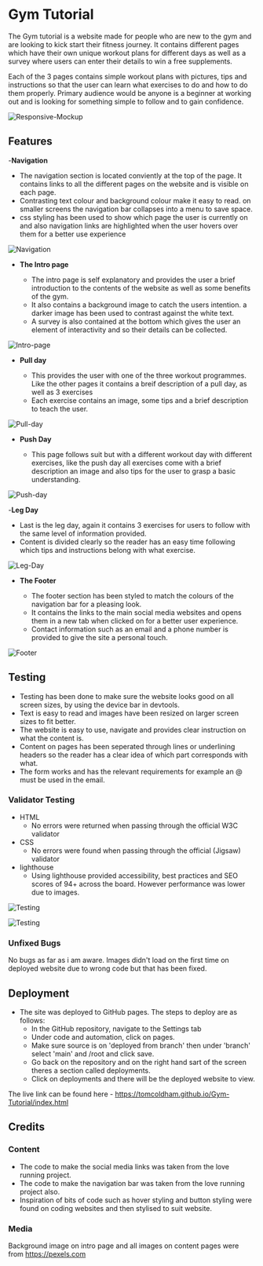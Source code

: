 # Gym Tutorial

The Gym tutorial is a website made for people who are new to the gym and are looking to kick start their fitness journey. It contains different pages which have their
own unique workout plans for different days as well as a survey where users can enter their details to win a free supplements.

Each of the 3 pages contains simple workout plans with pictures, tips and instructions so that the user can learn what exercises to do and how to do them properly.
Primary audience would be anyone is a beginner at working out and is looking for something simple to follow and to gain confidence.

![Responsive-Mockup](https://github.com/tomcoldham/Gym-Tutorial/blob/main/media/allsizes.png)

## Features

-__Navigation__

- The navigation section is located conviently at the top of the page. It contains links to all the different pages on the website and is visible on each page.
- Contrasting text colour and background colour make it easy to read. on smaller screens the navigation bar collapses into a menu to save space.
- css styling has been used to show which page the user is currently on and also navigation links are highlighted when the user hovers over them for a better use experience

![Navigation](https://github.com/tomcoldham/Gym-Tutorial/blob/main/media/navbar.png)

- __The Intro page__

  - The intro page is self explanatory and provides the user a brief introduction to the contents of the website as well as some benefits of the gym.
  - It also contains a background image to catch the users intention. a darker image has been used to contrast against the white text.
  - A survey is also contained at the bottom which gives the user an element of interactivity and so their details can be collected.
  
![Intro-page](https://github.com/tomcoldham/Gym-Tutorial/blob/main/media/intropage.PNG)

- __Pull day__

  - This provides the user with one of the three workout programmes. Like the other pages it contains a breif description of a pull day, as well as 3 exercises
  - Each exercise contains an image, some tips and a brief description to teach the user.

![Pull-day](https://github.com/tomcoldham/Gym-Tutorial/blob/main/media/pullday.PNG)

- __Push Day__

  - This page follows suit but with a different workout day with different exercises, like the push day all exercises come with a brief description an image and also tips for the user to grasp a basic understanding.

![Push-day](https://github.com/tomcoldham/Gym-Tutorial/blob/main/media/pushday.PNG)

-__Leg Day__

- Last is the leg day, again it contains 3 exercises for users to follow with the same level of information provided.
- Content is divided clearly so the reader has an easy time following which tips and instructions belong with what exercise.

![Leg-Day](https://github.com/tomcoldham/Gym-Tutorial/blob/main/media/legday.PNG)

- __The Footer__

  - The footer section has been styled to match the colours of the navigation bar for a pleasing look.
  - It contains the links to the main social media websites and opens them in a new tab when clicked on for a better user experience.
  - Contact information such as an email and a phone number is provided to give the site a personal touch.

![Footer](https://github.com/tomcoldham/Gym-Tutorial/blob/main/media/footer.PNG)

## Testing

- Testing has been done to make sure the website looks good on all screen sizes, by using the device bar in devtools.
- Text is easy to read and images have been resized on larger screen sizes to fit better.
- The website is easy to use, navigate and provides clear instruction on what the content is.
- Content on pages has been seperated through lines or underlining headers so the reader has a clear idea of which part corresponds with what.
- The form works and has the relevant requirements for example an @ must be used in the email.

### Validator Testing

- HTML
  - No errors were returned when passing through the official W3C validator
- CSS
  - No errors were found when passing through the official (Jigsaw) validator
- lighthouse
  - Using lighthouse provided accessibility, best practices and SEO scores of 94+ across the board. However performance was lower due to images.
  
![Testing](https://github.com/tomcoldham/Gym-Tutorial/blob/main/media/valtest.PNG)

![Testing](https://github.com/tomcoldham/Gym-Tutorial/blob/main/media/lighthouse.PNG)

### Unfixed Bugs

No bugs as far as i am aware. Images didn't load on the first time on deployed website due to wrong code but that has been fixed.

## Deployment

- The site was deployed to GitHub pages. The steps to deploy are as follows:
  - In the GitHub repository, navigate to the Settings tab
  - Under code and automation, click on pages.
  - Make sure source is on 'deployed from branch' then under 'branch' select 'main' and /root and click save.
  - Go back on the repository and on the right hand sart of the screen theres a section called deployments.
  - Click on deployments and there will be the deployed website to view.
  
The live link can be found here - <https://tomcoldham.github.io/Gym-Tutorial/index.html>

## Credits

### Content

- The code to make the social media links was taken from the love running project.
- The code to make the navigation bar was taken from the love running project also.
- Inspiration of bits of code such as hover styling and button styling were found on coding websites and then stylised to suit website.
  
### Media

Background image on intro page and all images on content pages were from <https://pexels.com>
